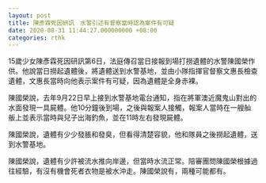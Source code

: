 ```yaml
---
layout: post
title: 陳彥霖死因研訊　水警引述有督察當時認為案件有可疑
date: 2020-08-31 11:44:27.000000000 +08:00
categories: rthk
---
```


15歲少女陳彥霖死因研訊第6日，法庭傳召當日接報到場打撈遺體的水警陳國榮作供。他說當日撈起遺體後，將遺體送到水警基地，並由小隊指揮官督察文惠長檢查遺體，文惠長當時向他表示案件有可疑，因為遺體是全身赤裸。

陳國榮說，去年9月22日早上接到水警基地電台通知，指在將軍澳近魔鬼山對出的水面發現一具屍體。他10分鐘後到場，之後與報案人接觸，報案人當時在一艘舢舨上並表示當時與兒子出海釣魚，並在11時左右發現屍體。

陳國榮說，遺體有少少發脹和發臭，但看得清楚容貌，他和隊員之後撈起遺體，送到水警基地。

陳國榮說，遺體有少許被流水推向岸邊，但當時水流正常。陪審團問陳國榮根據過往經驗，有沒有機會死者衣物是被水沖走。陳國榮說有，兩種可能都有。
